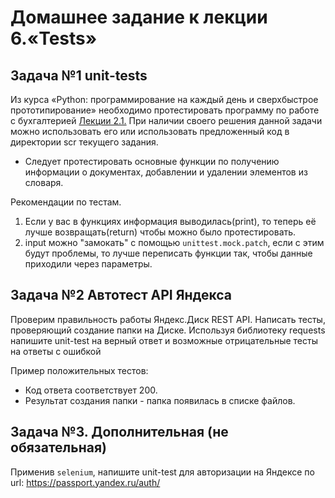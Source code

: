 Домашнее задание к лекции 6.«Tests»
===================================

Задача №1 unit-tests
--------------------
Из курса «Python: программирование на каждый день и сверхбыстрое прототипирование» необходимо протестировать программу по работе с бухгалтерией [Лекции 2.1.](src/app.py)
При наличии своего решения данной задачи можно использовать его или использовать предложенный код в директории scr текущего задания.

+ Следует протестировать основные функции по получению информации о документах, добавлении и удалении элементов из словаря.

Рекомендации по тестам.

1. Если у вас в функциях информация выводилась(print), то теперь её лучше возвращать(return) чтобы можно было протестировать.
2. input можно "замокать" с помощью `unittest.mock.patch`, если с этим будут проблемы, то лучше переписать функции так, чтобы данные приходили через параметры.

Задача №2 Автотест API Яндекса
------------------------------

Проверим правильность работы Яндекс.Диск REST API. Написать тесты, проверяющий создание папки на Диске.
Используя библиотеку requests напишите unit-test на верный ответ и возможные отрицательные тесты на ответы с ошибкой

Пример положительных тестов:

+ Код ответа соответствует 200.
+ Результат создания папки - папка появилась в списке файлов.

Задача №3. Дополнительная (не обязательная)
-------------------------------------------
Применив `selenium`, напишите unit-test для авторизации на Яндексе по url: https://passport.yandex.ru/auth/
